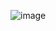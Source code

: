 ![image](https://user-images.githubusercontent.com/27118779/141323282-39811aa4-4d7e-4503-bc97-3dd3723ec7d9.png)


